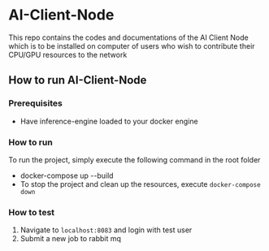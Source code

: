 # AI-Client-Node
This repo contains the codes and documentations of the AI Client Node which is to be installed on computer of users who wish to contribute their CPU/GPU resources to the network

## How to run AI-Client-Node

### Prerequisites

- Have inference-engine loaded to your docker engine

### How to run
To run the project, simply execute the following command in the root folder
* docker-compose up --build
* To stop the project and clean up the resources, execute `docker-compose down`

### How to test
1. Navigate to `localhost:8083` and login with test user
2. Submit a new job to rabbit mq
